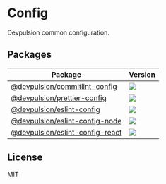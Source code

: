 # Config

Devpulsion common configuration.

## Packages

| Package | Version |
|---------|---------|
| [@devpulsion/commitlint-config](@devpulsion/commitlint-config) | <a href="https://npmjs.org/package/@devpulsion/commitlint-config"><img src="https://img.shields.io/npm/v/@devpulsion/commitlint-config.svg?style=flat-square"></a>  |
| [@devpulsion/prettier-config](@devpulsion/prettier-config) | <a href="https://npmjs.org/package/@devpulsion/prettier-config"><img src="https://img.shields.io/npm/v/@devpulsion/prettier-config.svg?style=flat-square"></a>  |
| [@devpulsion/eslint-config](@devpulsion/eslint-config) | <a href="https://npmjs.org/package/@devpulsion/eslint-config"><img src="https://img.shields.io/npm/v/@devpulsion/eslint-config.svg?style=flat-square"></a>  |
| [@devpulsion/eslint-config-node](@devpulsion/eslint-config-node) | <a href="https://npmjs.org/package/@devpulsion/eslint-config-node"><img src="https://img.shields.io/npm/v/@devpulsion/eslint-config-node.svg?style=flat-square"></a>  |
| [@devpulsion/eslint-config-react](@devpulsion/eslint-config-react) | <a href="https://npmjs.org/package/@devpulsion/eslint-config-react"><img src="https://img.shields.io/npm/v/@devpulsion/eslint-config-react.svg?style=flat-square"></a>  |


## License

MIT
